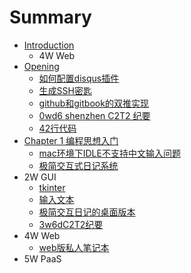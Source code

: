 # Summary

* [Introduction](README.md)
   * 4W Web
* [Opening](opening.md)
   * [如何配置disqus插件](ru_he_pei_zhi_disqus_cha_jian.md)
   * [生成SSH密匙](sshmd.md)
   * [github和gitbook的双推实现](git.md)
   * [0wd6 shenzhen C2T2 纪要](githubming_ling_xing.md)
   * [42行代码](42xing_dai_ma.md)
* [Chapter 1 编程思想入门](chapter_1.md)
   * [mac环境下IDLE不支持中文输入问题](machuan_jing_xia_idle_bu_zhi_chi_zhong_wen_shu_ru_wen_ti.md)
   * [极简交互式日记系统](ji_jian_jiao_hu_shi_ri_ji_xi_tong.md)
* 2W GUI
   * [tkinter](tkinter.md)
   * [输入文本](entry_widgets.md)
   * [极简交互日记的桌面版本](ji_jian_jiao_hu_ri_ji_de_zhuo_mian_ban_ben.md)
   * [3w6dC2T2纪要](3w6dc2t2ji_yao.md)
* 4W Web
   * [web版私人笔记本](webban_si_ren_bi_ji_ben.md)
* 5W PaaS

